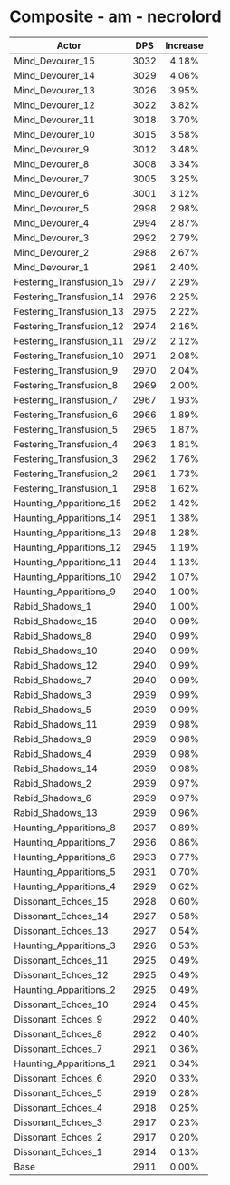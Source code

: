 # Composite - am - necrolord
| Actor | DPS | Increase |
|---|:---:|:---:|
|Mind_Devourer_15|3032|4.18%|
|Mind_Devourer_14|3029|4.06%|
|Mind_Devourer_13|3026|3.95%|
|Mind_Devourer_12|3022|3.82%|
|Mind_Devourer_11|3018|3.70%|
|Mind_Devourer_10|3015|3.58%|
|Mind_Devourer_9|3012|3.48%|
|Mind_Devourer_8|3008|3.34%|
|Mind_Devourer_7|3005|3.25%|
|Mind_Devourer_6|3001|3.12%|
|Mind_Devourer_5|2998|2.98%|
|Mind_Devourer_4|2994|2.87%|
|Mind_Devourer_3|2992|2.79%|
|Mind_Devourer_2|2988|2.67%|
|Mind_Devourer_1|2981|2.40%|
|Festering_Transfusion_15|2977|2.29%|
|Festering_Transfusion_14|2976|2.25%|
|Festering_Transfusion_13|2975|2.22%|
|Festering_Transfusion_12|2974|2.16%|
|Festering_Transfusion_11|2972|2.12%|
|Festering_Transfusion_10|2971|2.08%|
|Festering_Transfusion_9|2970|2.04%|
|Festering_Transfusion_8|2969|2.00%|
|Festering_Transfusion_7|2967|1.93%|
|Festering_Transfusion_6|2966|1.89%|
|Festering_Transfusion_5|2965|1.87%|
|Festering_Transfusion_4|2963|1.81%|
|Festering_Transfusion_3|2962|1.76%|
|Festering_Transfusion_2|2961|1.73%|
|Festering_Transfusion_1|2958|1.62%|
|Haunting_Apparitions_15|2952|1.42%|
|Haunting_Apparitions_14|2951|1.38%|
|Haunting_Apparitions_13|2948|1.28%|
|Haunting_Apparitions_12|2945|1.19%|
|Haunting_Apparitions_11|2944|1.13%|
|Haunting_Apparitions_10|2942|1.07%|
|Haunting_Apparitions_9|2940|1.00%|
|Rabid_Shadows_1|2940|1.00%|
|Rabid_Shadows_15|2940|0.99%|
|Rabid_Shadows_8|2940|0.99%|
|Rabid_Shadows_10|2940|0.99%|
|Rabid_Shadows_12|2940|0.99%|
|Rabid_Shadows_7|2940|0.99%|
|Rabid_Shadows_3|2939|0.99%|
|Rabid_Shadows_5|2939|0.99%|
|Rabid_Shadows_11|2939|0.98%|
|Rabid_Shadows_9|2939|0.98%|
|Rabid_Shadows_4|2939|0.98%|
|Rabid_Shadows_14|2939|0.98%|
|Rabid_Shadows_2|2939|0.97%|
|Rabid_Shadows_6|2939|0.97%|
|Rabid_Shadows_13|2939|0.96%|
|Haunting_Apparitions_8|2937|0.89%|
|Haunting_Apparitions_7|2936|0.86%|
|Haunting_Apparitions_6|2933|0.77%|
|Haunting_Apparitions_5|2931|0.70%|
|Haunting_Apparitions_4|2929|0.62%|
|Dissonant_Echoes_15|2928|0.60%|
|Dissonant_Echoes_14|2927|0.58%|
|Dissonant_Echoes_13|2927|0.54%|
|Haunting_Apparitions_3|2926|0.53%|
|Dissonant_Echoes_11|2925|0.49%|
|Dissonant_Echoes_12|2925|0.49%|
|Haunting_Apparitions_2|2925|0.49%|
|Dissonant_Echoes_10|2924|0.45%|
|Dissonant_Echoes_9|2922|0.40%|
|Dissonant_Echoes_8|2922|0.40%|
|Dissonant_Echoes_7|2921|0.36%|
|Haunting_Apparitions_1|2921|0.34%|
|Dissonant_Echoes_6|2920|0.33%|
|Dissonant_Echoes_5|2919|0.28%|
|Dissonant_Echoes_4|2918|0.25%|
|Dissonant_Echoes_3|2917|0.23%|
|Dissonant_Echoes_2|2917|0.20%|
|Dissonant_Echoes_1|2914|0.13%|
|Base|2911|0.00%|
